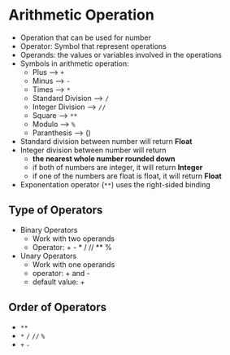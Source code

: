 # Arithmetic Operation
- Operation that can be used for number
- Operator: Symbol that represent operations
- Operands: the values or variables involved in the operations
- Symbols in arithmetic operation:
    - Plus --> `+`
    - Minus --> `-`
    - Times --> `*`
    - Standard Division --> `/`
    - Integer Division --> `//`
    - Square --> `**`
    - Modulo --> `%`
    - Paranthesis --> ()
- Standard division between number will return **Float**
- Integer division between number will return
    - **the nearest whole number rounded down**
    - if both of numbers are integer, it will return **Integer**
    - if one of the numbers are float is float, it will return **Float**
- Exponentation operator (`**`) uses the right-sided binding
 
## Type of Operators
- Binary Operators
    - Work with two operands
    - Operator: + - * / // ** %
- Unary Operators
    - Work with one operands
    - operator: + and -
    - default value: +

## Order of Operators
- `**`
- `*` `/` `//` `%`
- `+` `-`

